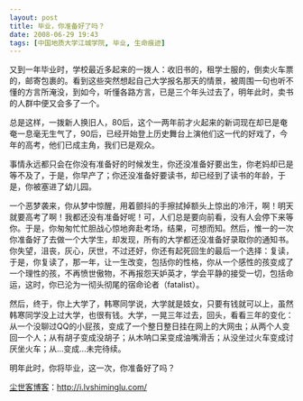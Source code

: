 ```yaml
---
layout: post
title: 毕业，你准备好了吗？
date: 2008-06-29 19:43
tags: [中国地质大学江城学院, 毕业, 生命痕迹]
---
```

又到一年毕业时，学校最近多起来的一拨人：收旧书的，租学士服的，倒卖火车票的，邮寄包裹的。看到这些突然想起自己大学报名那天的情景，被周围一句也听不懂的方言所淹没，到如今，听懂各路方言，已是三个年头过去了，明年此时，卖书的人群中便又会多了一个。

总是这样，一拨新人换旧人，80后，这个一两年前才火起来的新词现在却已是奄奄一息毫无生气了，90后，已经开始登上历史舞台上演他们这一代的好戏了，今年的高考，他们已成主角，我们已是观众。

事情永远都只会在你没有准备好的时候发生，你还没准备好要出生，你老妈却已是等不及了，于是，你早产了；你还没准备好要读书，却已经到了读书的年龄，于是，你被塞进了幼儿园。

一个恶梦袭来，你从梦中惊醒，用着颤抖的手擦拭掉额头上惊出的冷汗，啊！明天就要高考了啊！我都还没有准备好呢！可，人们总是要向前看，没有人会停下来等你。于是，你匆匆忙忙胆战心惊地奔赴考场，结果，可想而知。然后，惟一的一次你准备好了去做一个大学生，却发现，所有的大学都还没准备好录取你的通知书。你失望，沮丧，灰心，厌世，不过还好，你还有起死回生的最后一个选择：复读，于是，你复读了，那一年，让一生改变，包括你的性格，你从一个感性的孩变成了一个理性的孩，不再愤世傲物，不再报怨天妒英才，学会平静的接受一切，包括命运，这时，你已沦为一彻头彻尾的宿命论者（fatalist）。

然后，终于，你上大学了，韩寒同学说，大学就是妓女，只要有钱就可以上，虽然韩寒同学没上过大学，也很有钱。大学，一晃三年过去，回头，看看三年的变化：从一个没聊过QQ的小屁孩，变成了一个整日整日挂在网上的大网虫；从两个人变回一个人；从有胡子变成没胡子；从木呐口呆变成油嘴滑舌；从没坐过火车变成讨厌坐火车；从…变成…未完待续。

明年此时，你将毕业，这一次，你准备好了吗？

<a href="http://i.lvshiminglu.com/">尘世客博客</a>：<a href="http://i.lvshiminglu.com/">http://i.lvshiminglu.com/</a>

